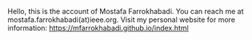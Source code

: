 Hello, this is the account of Mostafa Farrokhabadi.
You can reach me at mostafa.farrokhabadi(at)ieee.org.
Visit my personal website for more information:
https://mfarrokhabadi.github.io/index.html

<!---
mfarrokhabadi/mfarrokhabadi is a ✨ special ✨ repository because its `README.md` (this file) appears on your GitHub profile.
You can click the Preview link to take a look at your changes.
--->
